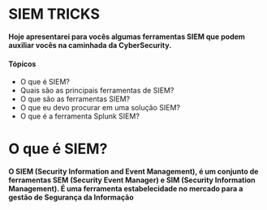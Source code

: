 <h1>SIEM TRICKS</h1>

<strong>Hoje apresentarei para vocês algumas ferramentas SIEM que podem auxiliar vocês na caminhada da CyberSecurity.</strong>
  <br>
    <h4>Tópicos</h4>
    
   * O que é SIEM?
   * Quais são as principais ferramentas de SIEM?
   * O que são as ferramentas SIEM?
   * O que eu devo procurar em uma solução SIEM?
   * O que é a ferramenta Splunk SIEM?

<h1>O que é SIEM?</h1>
  
  <strong> O SIEM (Security Information and Event Management), é um conjunto de ferramentas SEM (Security Event Manager) e SIM (Security Information Management). É uma ferramenta estabelecidade no mercado para a gestão de Segurança da Informação</strong>
